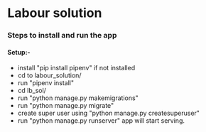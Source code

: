 # Labour solution
### Steps to install and run the app
#### Setup:-
- install "pip install pipenv" if not installed
- cd to labour_solution/
- run "pipenv install"
- cd lb_sol/
- run "python manage.py makemigrations"
- run "python manage.py migrate"
-  create super user using "python manage.py createsuperuser"
- run "python manage.py runserver" app will start serving.